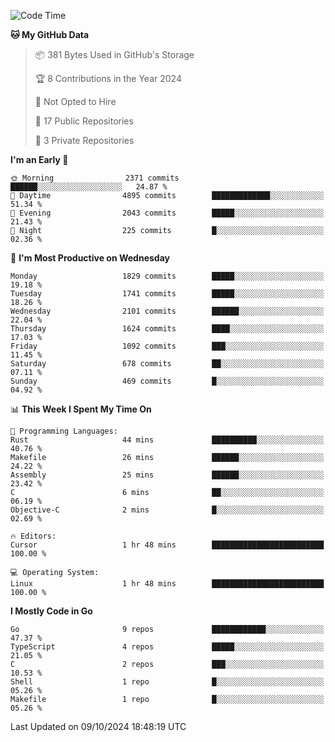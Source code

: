 <!--START_SECTION:waka-->
![Code Time](http://img.shields.io/badge/Code%20Time-878%20hrs%2035%20mins-blue)

**🐱 My GitHub Data** 

> 📦 381 Bytes Used in GitHub's Storage 
 > 
> 🏆 8 Contributions in the Year 2024
 > 
> 🚫 Not Opted to Hire
 > 
> 📜 17 Public Repositories 
 > 
> 🔑 3 Private Repositories 
 > 
**I'm an Early 🐤** 

```text
🌞 Morning                2371 commits        ██████░░░░░░░░░░░░░░░░░░░   24.87 % 
🌆 Daytime                4895 commits        █████████████░░░░░░░░░░░░   51.34 % 
🌃 Evening                2043 commits        █████░░░░░░░░░░░░░░░░░░░░   21.43 % 
🌙 Night                  225 commits         █░░░░░░░░░░░░░░░░░░░░░░░░   02.36 % 
```
📅 **I'm Most Productive on Wednesday** 

```text
Monday                   1829 commits        █████░░░░░░░░░░░░░░░░░░░░   19.18 % 
Tuesday                  1741 commits        █████░░░░░░░░░░░░░░░░░░░░   18.26 % 
Wednesday                2101 commits        ██████░░░░░░░░░░░░░░░░░░░   22.04 % 
Thursday                 1624 commits        ████░░░░░░░░░░░░░░░░░░░░░   17.03 % 
Friday                   1092 commits        ███░░░░░░░░░░░░░░░░░░░░░░   11.45 % 
Saturday                 678 commits         ██░░░░░░░░░░░░░░░░░░░░░░░   07.11 % 
Sunday                   469 commits         █░░░░░░░░░░░░░░░░░░░░░░░░   04.92 % 
```


📊 **This Week I Spent My Time On** 

```text
💬 Programming Languages: 
Rust                     44 mins             ██████████░░░░░░░░░░░░░░░   40.76 % 
Makefile                 26 mins             ██████░░░░░░░░░░░░░░░░░░░   24.22 % 
Assembly                 25 mins             ██████░░░░░░░░░░░░░░░░░░░   23.42 % 
C                        6 mins              ██░░░░░░░░░░░░░░░░░░░░░░░   06.19 % 
Objective-C              2 mins              █░░░░░░░░░░░░░░░░░░░░░░░░   02.69 % 

🔥 Editors: 
Cursor                   1 hr 48 mins        █████████████████████████   100.00 % 

💻 Operating System: 
Linux                    1 hr 48 mins        █████████████████████████   100.00 % 
```

**I Mostly Code in Go** 

```text
Go                       9 repos             ████████████░░░░░░░░░░░░░   47.37 % 
TypeScript               4 repos             █████░░░░░░░░░░░░░░░░░░░░   21.05 % 
C                        2 repos             ███░░░░░░░░░░░░░░░░░░░░░░   10.53 % 
Shell                    1 repo              █░░░░░░░░░░░░░░░░░░░░░░░░   05.26 % 
Makefile                 1 repo              █░░░░░░░░░░░░░░░░░░░░░░░░   05.26 % 
```




 Last Updated on 09/10/2024 18:48:19 UTC
<!--END_SECTION:waka-->
